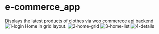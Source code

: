 # e-commerce_app
Displays the latest products of clothes via woo commerece api backend
![1-login](https://user-images.githubusercontent.com/43687458/95015890-e17a3e00-064f-11eb-82a6-b06a9e1edcc6.jpeg)
Home in grid layout.
![2-home-grid](https://user-images.githubusercontent.com/43687458/95015934-18505400-0650-11eb-82f8-e7d4b0e5428d.jpeg)
![3-home-list](https://user-images.githubusercontent.com/43687458/95015966-4b92e300-0650-11eb-96a5-4f8338af14a7.jpeg)
![4-details](https://user-images.githubusercontent.com/43687458/95016122-4a15ea80-0651-11eb-8e72-0ca0970fd9b1.jpeg)


